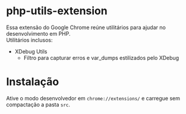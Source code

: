 # php-utils-extension
Essa extensão do Google Chrome reúne utilitários para ajudar no desenvolvimento em PHP.  
Utilitários inclusos:
- XDebug Utils
  - Filtro para capturar erros e var_dumps estilizados pelo XDebug
 
# Instalação
Ative o modo desenvolvedor em `chrome://extensions/` e carregue sem compactação a pasta `src`.
